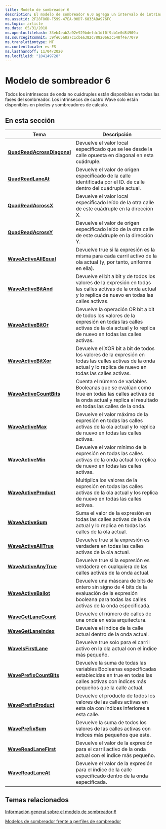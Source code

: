 ```yaml
---
title: Modelo de sombreador 6
description: El modelo de sombreador 6,0 agrega un intervalo de intrínsecos de operación de onda para los sombreadores de píxeles y de cálculo.
ms.assetid: 2F28F86D-F599-47EA-90D7-6833ABA976FC
ms.topic: article
ms.date: 05/31/2018
ms.openlocfilehash: 33eb4eab2a92e929bdefdc1df0f9cb1e0d84909a
ms.sourcegitcommit: 39fe65a8a7c1cbea382c78820663c548f4e77079
ms.translationtype: MT
ms.contentlocale: es-ES
ms.lasthandoff: 11/04/2020
ms.locfileid: "104149728"
---
```

# <a name="shader-model-6"></a>Modelo de sombreador 6

Todos los intrínsecos de onda no cuádruples están disponibles en todas las fases del sombreador. Los intrínsecos de cuatro Wave solo están disponibles en píxeles y sombreadores de cálculo.

## <a name="in-this-section"></a>En esta sección



| Tema                                                                 | Descripción                                                                                                                                                               |
|-----------------------------------------------------------------------|---------------------------------------------------------------------------------------------------------------------------------------------------------------------------|
| [**QuadReadAcrossDiagonal**](quadreadacrossdiagonal.md)<br/> | Devuelve el valor local especificado que se lee desde la calle opuesta en diagonal en esta cuádruple.<br/>                                                                |
| [**QuadReadLaneAt**](quadreadlaneat.md)<br/>                   | Devuelve el valor de origen especificado de la calle identificada por el ID. de calle dentro del cuádruple actual.<br/>                                                            |
| [**QuadReadAcrossX**](quadswapx.md)<br/>                      | Devuelve el valor local especificado leído de la otra calle de este cuádruple en la dirección X.<br/>                                                                    |
| [**QuadReadAcrossY**](quadswapy.md)<br/>                      | Devuelve el valor de origen especificado leído de la otra calle de este cuádruple en la dirección Y.<br/>                                                                   |
| [**WaveActiveAllEqual**](waveactiveallequal.md)<br/>           | Devuelve true si la expresión es la misma para cada carril activo de la ola actual (y, por tanto, uniforme en ella).<br/>                                             |
| [**WaveActiveBitAnd**](waveallbitand.md)<br/>                  | Devuelve el bit a bit y de todos los valores de la expresión en todas las calles activas de la onda actual y lo replica de nuevo en todas las calles activas. <br/>           |
| [**WaveActiveBitOr**](waveallbitor.md)<br/>                    | Devuelve la operación OR bit a bit de todos los valores de la expresión en todas las calles activas de la ola actual y lo replica de nuevo en todas las calles activas. <br/>            |
| [**WaveActiveBitXor**](waveallbitxor.md)<br/>                  | Devuelve el XOR bit a bit de todos los valores de la expresión en todas las calles activas de la onda actual y lo replica de nuevo en todas las calles activas. <br/>           |
| [**WaveActiveCountBits**](waveactivecountbits.md)<br/>         | Cuenta el número de variables Booleanas que se evalúan como true en todas las calles activas de la onda actual y replica el resultado en todas las calles de la onda.<br/> |
| [**WaveActiveMax**](waveallmax.md)<br/>                        | Devuelve el valor máximo de la expresión en todas las calles activas de la ola actual y lo replica de nuevo en todas las calles activas. <br/>                           |
| [**WaveActiveMin**](waveallmin.md)<br/>                        | Devuelve el valor mínimo de la expresión en todas las calles activas de la onda actual lo replica de nuevo en todas las calles activas. <br/>                               |
| [**WaveActiveProduct**](waveallproduct.md)<br/>                | Multiplica los valores de la expresión en todas las calles activas de la ola actual y los replica de nuevo en todas las calles activas.<br/>                       |
| [**WaveActiveSum**](waveallsum.md)<br/>                        | Suma el valor de la expresión en todas las calles activas de la ola actual y lo replica en todas las calles de la ola actual.<br/>                            |
| [**WaveActiveAllTrue**](wavealltrue.md)<br/>                   | Devuelve true si la expresión es verdadera en todas las calles activas de la ola actual.<br/>                                                                                |
| [**WaveActiveAnyTrue**](waveanytrue.md)<br/>                   | Devuelve true si la expresión es verdadera en cualquiera de las calles activas de la onda actual.<br/>                                                                         |
| [**WaveActiveBallot**](waveballot.md)<br/>                     | Devuelve una máscara de bits de entero sin signo de 4 bits de la evaluación de la expresión booleana para todas las calles activas de la onda especificada. <br/>                              |
| [**WaveGetLaneCount**](wavegetlanecount.md)<br/>               | Devuelve el número de calles de una onda en esta arquitectura. <br/>                                                                                                   |
| [**WaveGetLaneIndex**](wavegetlaneindex.md)<br/>               | Devuelve el índice de la calle actual dentro de la onda actual. <br/>                                                                                                |
| [**WaveIsFirstLane**](waveisfirstlane.md)<br/>                 | Devuelve true solo para el carril activo en la ola actual con el índice más pequeño. <br/>                                                                            |
| [**WavePrefixCountBits**](waveprefixcountbytes.md)<br/>        | Devuelve la suma de todas las variables Booleanas especificadas establecidas en true en todas las calles activas con índices más pequeños que la calle actual. <br/>                        |
| [**WavePrefixProduct**](waveprefixproduct.md)<br/>             | Devuelve el producto de todos los valores de las calles activas en esta ola con índices inferiores a esta calle.<br/>                                                    |
| [**WavePrefixSum**](waveprefixsum.md)<br/>                     | Devuelve la suma de todos los valores de las calles activas con índices más pequeños que este.<br/>                                                                   |
| [**WaveReadLaneFirst**](wavereadfirstlane.md)<br/>             | Devuelve el valor de la expresión para el carril activo de la onda actual con el índice más pequeño. <br/>                                                          |
| [**WaveReadLaneAt**](wavereadlaneat.md)<br/>                   | Devuelve el valor de la expresión para el índice de la calle especificado dentro de la onda especificada.<br/>                                                                        |



 

## <a name="related-topics"></a>Temas relacionados

<dl> <dt>

[Información general sobre el modelo de sombreador 6](hlsl-shader-model-6-0-features-for-direct3d-12.md)
</dt> <dt>

[Modelos de sombreador frente a perfiles de sombreador](dx-graphics-hlsl-models.md)
</dt> </dl>

 

 





